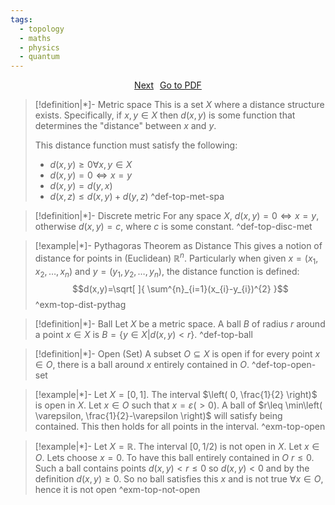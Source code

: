 ```yaml
---
tags:
  - topology
  - maths
  - physics
  - quantum
---
```


<div style="display: flex; justify-content: center; gap: 10px;">
	<a 
	href="obsidian://open?vault=tpam%20stuff&file=Independent%20Learning%2FTQFT%2FNotes%2FTopology%20note%202" class="button">Next
	</a> 
	<a 
	href="obsidian://open?vault=tpam%20stuff&file=Independent%20Learning%2FTQFT%2FMaterial%2F0.%20Topology%20Notes%20(pre%20project).pdf" class="button">Go to PDF
	</a> 
</div>

> [!definition|*]- Metric space
> This is a set $X$ where a distance structure exists. Specifically, if $x,y \in X$ then $d(x,y)$ is some function that determines the "distance" between $x$ and $y$. 
> 
> This distance function must satisfy the following:
> - $d(x,y)\geq 0\forall x,y \in X$
> - $d(x,y)=0\iff x=y$
> - $d(x,y)=d(y,x)$
> - $d(x,z)\leq d(x,y)+d(y,z)$ 
 ^def-top-met-spa

> [!definition|*]- Discrete metric
> For any space $X$, $d(x,y)=0\iff x=y$, otherwise $d(x,y)=c$, where $c$ is some constant.
 ^def-top-disc-met

> [!example|*]- Pythagoras Theorem as Distance
> This gives a notion of distance for points in (Euclidean) $\mathbb{R}^{n}$. Particularly when given $x=(x_{1},x_{2},\dots ,x_{n})$ and $y=(y_{1},y_{2},\dots,y_{n})$, the distance function is defined:
> $$d(x,y)=\sqrt[  ]{ \sum^{n}_{i=1}(x_{i}-y_{i})^{2} }$$
 ^exm-top-dist-pythag

> [!definition|*]- Ball
> Let $X$ be a metric space. A ball $B$ of radius $r$ around a point $x \in X$ is $B=\{ y \in X | d(x,y)<r \}$.
 ^def-top-ball

> [!definition|*]- Open (Set)
> A subset $O \subseteq X$ is open if for every point $x \in O$, there is a ball around $x$ entirely contained in $O$.
 ^def-top-open-set

> [!example|*]- Let $X=[0,1]$. The interval $\left( 0, \frac{1}{2} \right)$ is open in $X$.
> Let $x \in O$ such that $x=\varepsilon(>0)$. A ball of $r\leq \min\left( \varepsilon, \frac{1}{2}-\varepsilon \right)$ will satisfy being contained. This then holds for all points in the interval.
 ^exm-top-open

> [!example|*]- Let $X = \mathbb{R}$. The interval $[0, 1/2)$ is not open in $X$.
> Let $x \in O$. Lets choose $x=0$. To have this ball entirely contained in $O$ $r\leq 0$. Such a ball contains points $d(x,y)<r\leq 0$ so $d(x,y)<0$ and by the definition $d(x,y)\geq 0$. So no ball satisfies this $x$ and is not true $\forall x \in O$, hence it is not open
 ^exm-top-not-open

